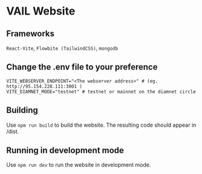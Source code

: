 # VAIL Website

## Frameworks
`React-Vite`, `Flowbite (TailwindCSS)`, `mongodb`

## Change the .env file to your preference
```env
VITE_WEBSERVER_ENDPOINT="<The webserver address>" # (eg. http://95.154.228.111:3001 )
VITE_DIAMNET_MODE="testnet" # testnet or mainnet on the diamnet circle
```

## Building
Use `npm run build` to build the website. The resulting code should appear in /dist.

## Running in development mode
Use `npm run dev` to run the website in development mode.
